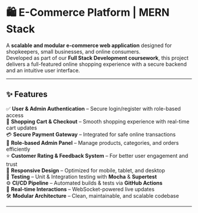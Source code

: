 # 🛍️ E-Commerce Platform | MERN Stack

A **scalable and modular e-commerce web application** designed for shopkeepers, small businesses, and online consumers.  
Developed as part of our **Full Stack Development coursework**, this project delivers a full-featured online shopping experience with a secure backend and an intuitive user interface.

---

## ✨ Features

✅ **User & Admin Authentication** – Secure login/register with role-based access  
🛒 **Shopping Cart & Checkout** – Smooth shopping experience with real-time cart updates  
💳 **Secure Payment Gateway** – Integrated for safe online transactions  
🔐 **Role-based Admin Panel** – Manage products, categories, and orders efficiently  
⭐ **Customer Rating & Feedback System** – For better user engagement and trust  
📱 **Responsive Design** – Optimized for mobile, tablet, and desktop  
🧪 **Testing** – Unit & Integration testing with **Mocha** & **Supertest**  
⚙️ **CI/CD Pipeline** – Automated builds & tests via **GitHub Actions**  
🔄 **Real-time Interactions** – WebSocket-powered live updates  
🛠 **Modular Architecture** – Clean, maintainable, and scalable codebase  

---
